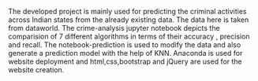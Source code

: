 The developed project is mainly used for predicting the criminal activities across Indian states from the already existing data. The data here is taken from dataworld.
The crime-analysis jupyter notebook depicts the comparision of 7 different algorithms in terms of their accuracy , precision and recall.
The notebook-prediction is used to modify the data and also generate a prediction model with the help of KNN.
Anaconda is used for website deployment and html,css,bootstrap and jQuery are used for the website creation.

